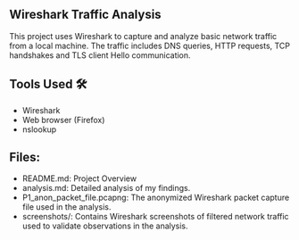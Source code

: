 ## Wireshark Traffic Analysis

This project uses Wireshark to capture and analyze basic network traffic from a local machine. The traffic includes DNS queries, HTTP requests, TCP handshakes and TLS client Hello communication.

## Tools Used 🛠️
- Wireshark
- Web browser (Firefox)
- nslookup

## Files:
- README.md: Project Overview
- analysis.md: Detailed analysis of my findings.
- P1_anon_packet_file.pcapng: The anonymized Wireshark packet capture file used in the analysis.
- screenshots/: Contains Wireshark screenshots of filtered network traffic used to validate observations in the analysis.
